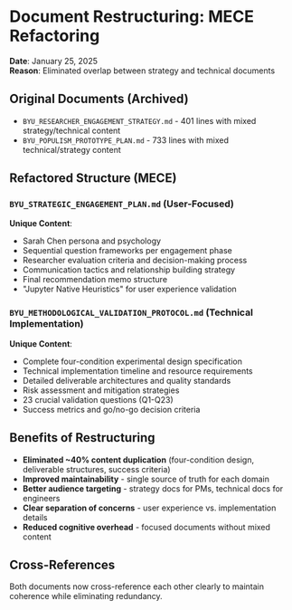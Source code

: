 # Document Restructuring: MECE Refactoring

**Date**: January 25, 2025  
**Reason**: Eliminated overlap between strategy and technical documents

## Original Documents (Archived)
- `BYU_RESEARCHER_ENGAGEMENT_STRATEGY.md` - 401 lines with mixed strategy/technical content
- `BYU_POPULISM_PROTOTYPE_PLAN.md` - 733 lines with mixed technical/strategy content

## Refactored Structure (MECE)

### `BYU_STRATEGIC_ENGAGEMENT_PLAN.md` (User-Focused)
**Unique Content**:
- Sarah Chen persona and psychology
- Sequential question frameworks per engagement phase
- Researcher evaluation criteria and decision-making process
- Communication tactics and relationship building strategy
- Final recommendation memo structure
- "Jupyter Native Heuristics" for user experience validation

### `BYU_METHODOLOGICAL_VALIDATION_PROTOCOL.md` (Technical Implementation)
**Unique Content**:
- Complete four-condition experimental design specification
- Technical implementation timeline and resource requirements
- Detailed deliverable architectures and quality standards
- Risk assessment and mitigation strategies
- 23 crucial validation questions (Q1-Q23)
- Success metrics and go/no-go decision criteria

## Benefits of Restructuring
- **Eliminated ~40% content duplication** (four-condition design, deliverable structures, success criteria)
- **Improved maintainability** - single source of truth for each domain
- **Better audience targeting** - strategy docs for PMs, technical docs for engineers
- **Clear separation of concerns** - user experience vs. implementation details
- **Reduced cognitive overhead** - focused documents without mixed content

## Cross-References
Both documents now cross-reference each other clearly to maintain coherence while eliminating redundancy. 